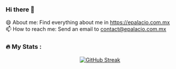 ### Hi there 👋

<!--
**epalacio90/epalacio90** is a ✨ _special_ ✨ repository because its `README.md` (this file) appears on your GitHub profile.

Here are some ideas to get you started:

- 🔭 I’m currently working on ...
- 🌱 I’m currently learning ...
- 👯 I’m looking to collaborate on ...
- 🤔 I’m looking for help with ...
- 💬 Ask me about ...
- 📫 How to reach me: ...
- 😄 Pronouns: ...
- ⚡ Fun fact: ...
-->
😄 About me: Find everything about me in https://epalacio.com.mx \
📫 How to reach me: Send an email to contact@epalacio.com.mx

### :fire: My Stats :
<div align="center">

[![GitHub Streak](https://streak-stats.demolab.com?user=epalacio90&theme=dark&hide_border=true&exclude_days=Sun%2CSat)](https://git.io/streak-stats)
</div>
